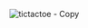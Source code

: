 ![tictactoe - Copy](https://github.com/user-attachments/assets/0524035d-8068-4ecd-beb8-a13336c837d2)
